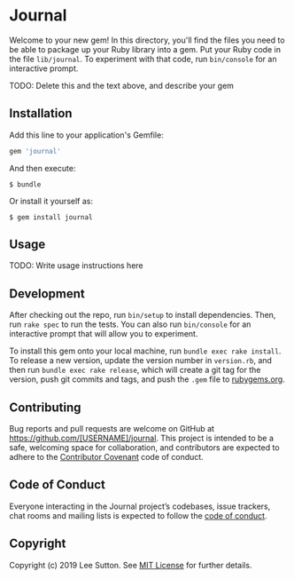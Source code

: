 # Journal

Welcome to your new gem! In this directory, you'll find the files you need to be able to package up your Ruby library into a gem. Put your Ruby code in the file `lib/journal`. To experiment with that code, run `bin/console` for an interactive prompt.

TODO: Delete this and the text above, and describe your gem

## Installation

Add this line to your application's Gemfile:

```ruby
gem 'journal'
```

And then execute:

    $ bundle

Or install it yourself as:

    $ gem install journal

## Usage

TODO: Write usage instructions here

## Development

After checking out the repo, run `bin/setup` to install dependencies. Then, run `rake spec` to run the tests. You can also run `bin/console` for an interactive prompt that will allow you to experiment.

To install this gem onto your local machine, run `bundle exec rake install`. To release a new version, update the version number in `version.rb`, and then run `bundle exec rake release`, which will create a git tag for the version, push git commits and tags, and push the `.gem` file to [rubygems.org](https://rubygems.org).

## Contributing

Bug reports and pull requests are welcome on GitHub at https://github.com/[USERNAME]/journal. This project is intended to be a safe, welcoming space for collaboration, and contributors are expected to adhere to the [Contributor Covenant](http://contributor-covenant.org) code of conduct.

## Code of Conduct

Everyone interacting in the Journal project’s codebases, issue trackers, chat rooms and mailing lists is expected to follow the [code of conduct](https://github.com/[USERNAME]/journal/blob/master/CODE_OF_CONDUCT.md).

## Copyright

Copyright (c) 2019 Lee Sutton. See [MIT License](LICENSE.txt) for further details.